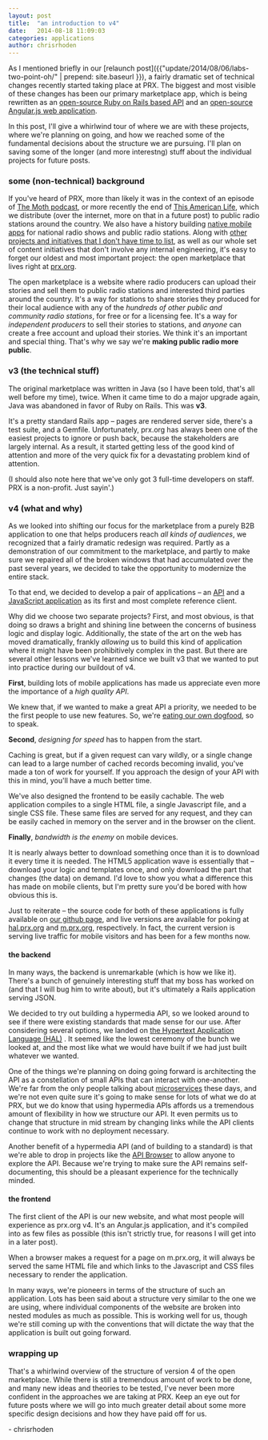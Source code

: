 ```yaml
---
layout: post
title:  "an introduction to v4"
date:   2014-08-18 11:09:03
categories: applications
author: chrisrhoden
---
```


As I mentioned briefly in our
[relaunch post]({{"update/2014/08/06/labs-two-point-oh/" | prepend: site.baseurl }}),
a fairly dramatic set of technical changes recently started taking place at PRX.
The biggest and most visible of these changes has been our primary marketplace
app, which is being rewritten as an
[open-source Ruby on Rails based API](https://github.com/PRX/PRX.org-Backend)
and an
[open-source Angular.js web application](https://github.com/PRX/PRX.org-Frontend).

In this post, I'll give a whirlwind tour of where we are with these projects,
where we're planning on going, and how we reached some of the fundamental
decisions about the structure we are pursuing. I'll plan on saving some of the
longer (and more interestng) stuff about the individual projects for future
posts.

### some (non-technical) background

If you've heard of PRX, more than likely it was in the context of an
episode of [The Moth podcast](http://themoth.org), or more recently the end of [This American Life](http://thislife.org),
which we distribute (over the internet, more on that in a future post) to public
radio stations around the country. We also have a history building [native mobile
apps](http://apps.prx.org) for national radio shows and public radio stations.
Along with
[other projects and initiatives that I don't have time to list](http://www.prx.org/projects),
as well as our whole set of content initiatives that don't involve any internal
engineering, it's easy to forget our oldest and most important project: the
open marketplace that lives right at [prx.org](http://www.prx.org).

The open marketplace is a website where radio producers can upload their stories
and sell them to public radio stations and interested third parties around the
country. It's a way for stations to share stories they produced for their local
audience with any of the *hundreds of other public and community radio stations*,
for free or for a licensing fee. It's a way for *independent producers* to sell
their stories to stations, and *anyone* can create a free account and upload
their stories. We think it's an important and special thing. That's why we say
we're **making public radio more public**.

### v3 (the technical stuff)

The original marketplace was written in Java (so I have been told, that's all
well before my time), twice. When it came time to do a major upgrade again, Java
was abandoned in favor of Ruby on Rails. This was **v3**.

It's a pretty standard Rails app – pages are rendered server side, there's a
test suite, and a Gemfile. Unfortunately, prx.org has always been one of the
easiest projects to ignore or push back, because the stakeholders are largely
internal. As a result, it started getting less of the good kind of attention and
more of the very quick fix for a devastating problem kind of attention.

(I should also note here that we've only got 3 full-time developers on staff.
PRX is a non-profit. Just sayin'.)

### v4 (what and why)

As we looked into shifting our focus for the marketplace from a purely B2B
application to one that helps producers reach *all kinds of audiences*, we
recognized that a fairly dramatic redesign was required. Partly as a
demonstration of our commitment to the marketplace, and partly to make sure we
repaired all of the broken windows that had accumulated over the past several
years, we decided to take the opportunity to modernize the entire stack.

To that end, we decided to develop a pair of applications – an
[API](https://hal.prx.org) and a [JavaScript application](https://m.prx.org/) as
its first and most complete reference client.

Why did we choose two separate projects? First, and most obvious, is that doing
so draws a bright and shining line between the concerns of business logic and
display logic. Additionally, the state of the art on the web has moved
dramatically, frankly *allowing* us to build this kind of application where it
might have been prohibitively complex in the past. But there are several other
lessons we've learned since we built v3 that we wanted to put into practice
during our buildout of v4.

**First**, building lots of mobile applications has made us appreciate even more
the importance of a *high quality API*.

We knew that, if we wanted to make a great API a priority, we needed to be the
first people to use new features. So, we're
[eating our own dogfood](http://en.wikipedia.org/wiki/Eating_your_own_dog_food),
so to speak.

**Second**, *designing for speed* has to happen from the start.

Caching is great, but if a given request can vary wildly, or a single change can
lead to a large number of cached records becoming invalid, you've made a ton of
work for yourself. If you approach the design of your API with this in mind,
you'll have a much better time.

We've also designed the frontend to be easily cachable. The web application
compiles to a single HTML file, a single Javascript file, and a single CSS file.
These same files are served for any request, and they can be easily cached in
memory on the server and in the browser on the client.

**Finally**, *bandwidth is the enemy* on mobile devices.

It is nearly always better to download something once than it is to download it
every time it is needed. The HTML5 application wave is essentially that –
download your logic and templates once, and only download the part that changes
(the data) on demand. I'd love to show you what a difference this has made on
mobile clients, but I'm pretty sure you'd be bored with how obvious this is.

Just to reiterate – the source code for both of these applications is fully
available on [our github page](https://github.com/PRX), and live versions are
available for poking at [hal.prx.org](https://hal.prx.org) and
[m.prx.org](https://m.prx.org), respectively. In fact, the current version is
serving live traffic for mobile visitors and has been for a few months now.

#### the backend

In many ways, the backend is unremarkable (which is how we like it). There's a
bunch of genuinely interesting stuff that my boss has worked on (and that I will
bug him to write about), but it's ultimately a Rails application serving JSON.

We decided to try out building a hypermedia API, so we looked around to see if
there were existing standards that made sense for our use. After considering
several options, we landed on
[the Hypertext Application Language (HAL)](http://stateless.co/hal_specification.html)
. It seemed like the lowest ceremony of the bunch we looked at, and the most
like what we would have built if we had just built whatever we wanted.

One of the things we're planning on doing going forward is architecting the API
as a constellation of small APIs that can interact with one-another. We're far
from the only people talking about
[microservices](https://www.google.com/search?q=microservices) these days, and
we're not even quite sure it's going to make sense for lots of what we do at
PRX, but we do know that using hypermedia APIs affords us a tremendous amount of
flexibility in how we structure our API. It even permits us to change that
structure in mid stream by changing links while the API clients continue to work
with no deployment necessary.

Another benefit of a hypermedia API (and of building to a standard) is that
we're able to drop in projects like the
[API Browser](https://hal.prx.org/browser/index.html#/) to allow anyone to
explore the API. Because we're trying to make sure the API remains self-
documenting, this should be a pleasant experience for the technically minded.

#### the frontend

The first client of the API is our new website, and what most people will
experience as prx.org v4. It's an Angular.js application, and it's compiled into
as few files as possible (this isn't strictly true, for reasons I will get into
in a later post).

When a browser makes a request for a page on m.prx.org, it
will always be served the same HTML file and which links to the Javascript and
CSS files necessary to render the application.

In many ways, we're pioneers in terms of the structure of such an application.
Lots has been said about a structure very similar to the one we are using, where
individual components of the website are broken into nested modules as much as
possible. This is working well for us, though we're still coming up with the
conventions that will dictate the way that the application is built out going
forward.

### wrapping up

That's a whirlwind overview of the structure of version 4 of the open
marketplace. While there is still a tremendous amount of work to be done, and
many new ideas and theories to be tested, I've never been more confident in the
approaches we are taking at PRX. Keep an eye out for future posts where we will
go into much greater detail about some more specific design decisions and how
they have paid off for us.

\- chrisrhoden

